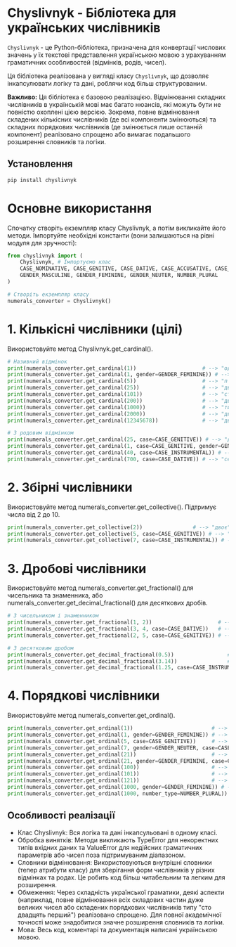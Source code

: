 # Chyslivnyk - Бібліотека для українських числівників

`Chyslivnyk` - це Python-бібліотека, призначена для конвертації числових значень у їх текстові представлення українською мовою з урахуванням граматичних особливостей (відмінків, родів, чисел).

Ця бібліотека реалізована у вигляді класу `Chyslivnyk`, що дозволяє інкапсулювати логіку та дані, роблячи код більш структурованим.

**Важливо:** Ця бібліотека є базовою реалізацією. Відмінювання складних числівників в українській мові має багато нюансів, які можуть бути не повністю охоплені цією версією. Зокрема, повне відмінювання складених кількісних числівників (де всі компоненти змінюються) та складних порядкових числівників (де змінюється лише останній компонент) реалізовано спрощено або вимагає подальшого розширення словників та логіки.

## Установлення

```bash
pip install chyslivnyk
```

# Основне використання

Спочатку створіть екземпляр класу Chyslivnyk, а потім викликайте його методи. Імпортуйте необхідні константи (вони залишаються на рівні модуля для зручності):
```Python
from chyslivnyk import (
    Chyslivnyk, # Імпортуємо клас
    CASE_NOMINATIVE, CASE_GENITIVE, CASE_DATIVE, CASE_ACCUSATIVE, CASE_INSTRUMENTAL, CASE_LOCATIVE,
    GENDER_MASCULINE, GENDER_FEMININE, GENDER_NEUTER, NUMBER_PLURAL
)

# Створіть екземпляр класу
numerals_converter = Chyslivnyk()
```

# 1. Кількісні числівники (цілі)
Використовуйте метод Chyslivnyk.get_cardinal().

```Python
# Називний відмінок
print(numerals_converter.get_cardinal(1))                     # --> "один"
print(numerals_converter.get_cardinal(1, gender=GENDER_FEMININE)) # --> "одна"
print(numerals_converter.get_cardinal(5))                     # --> "п'ять"
print(numerals_converter.get_cardinal(25))                    # --> "двадцять п'ять"
print(numerals_converter.get_cardinal(101))                   # --> "сто один"
print(numerals_converter.get_cardinal(200))                   # --> "двісті"
print(numerals_converter.get_cardinal(1000))                  # --> "тисяча"
print(numerals_converter.get_cardinal(2000))                  # --> "дві тисячі"
print(numerals_converter.get_cardinal(12345678))              # --> "дванадцять мільйонів триста сорок п'ять тисяч шістсот сімдесят вісім"

# З родовим відмінком
print(numerals_converter.get_cardinal(25, case=CASE_GENITIVE)) # --> "двадцяти п'яти"
print(numerals_converter.get_cardinal(1, case=CASE_GENITIVE, gender=GENDER_FEMININE)) # --> "однієї"
print(numerals_converter.get_cardinal(40, case=CASE_INSTRUMENTAL)) # --> "сорока"
print(numerals_converter.get_cardinal(700, case=CASE_DATIVE)) # --> "семистам"
```

# 2. Збірні числівники
Використовуйте метод numerals_converter.get_collective(). Підтримує числа від 2 до 10.
```Python
print(numerals_converter.get_collective(2))                # --> "двоє"
print(numerals_converter.get_collective(5, case=CASE_GENITIVE)) # --> "п'ятьох"
print(numerals_converter.get_collective(7, case=CASE_INSTRUMENTAL)) # --> "сімома"
```

# 3. Дробові числівники
Використовуйте метод numerals_converter.get_fractional() для чисельника та знаменника, або numerals_converter.get_decimal_fractional() для десяткових дробів.
```Python
# З чисельником і знаменником
print(numerals_converter.get_fractional(1, 2))                     # --> "одна друга"
print(numerals_converter.get_fractional(3, 4, case=CASE_DATIVE))   # --> "трьом четвертим"
print(numerals_converter.get_fractional(2, 5, case=CASE_GENITIVE)) # --> "двох п'ятих"

# З десятковим дробом
print(numerals_converter.get_decimal_fractional(0.5))                 # --> "нуль цілих одна друга"
print(numerals_converter.get_decimal_fractional(3.14))                # --> "три цілих чотирнадцять сотих"
print(numerals_converter.get_decimal_fractional(1.25, case=CASE_INSTRUMENTAL)) # --> "однією цілою двадцятьма п'ятьма сотими"
```

# 4. Порядкові числівники
Використовуйте метод numerals_converter.get_ordinal().
```Python
print(numerals_converter.get_ordinal(1))                         # --> "перший"
print(numerals_converter.get_ordinal(1, gender=GENDER_FEMININE)) # --> "перша"
print(numerals_converter.get_ordinal(5, case=CASE_GENITIVE))     # --> "п'ятого"
print(numerals_converter.get_ordinal(7, gender=GENDER_NEUTER, case=CASE_INSTRUMENTAL)) # --> "сьомим"
print(numerals_converter.get_ordinal(21))                        # --> "двадцять перший"
print(numerals_converter.get_ordinal(21, gender=GENDER_FEMININE, case=CASE_DATIVE)) # --> "двадцять першій"
print(numerals_converter.get_ordinal(100))                       # --> "сотий"
print(numerals_converter.get_ordinal(101))                       # --> "сто перший"
print(numerals_converter.get_ordinal(121))                       # --> "сто двадцять перший"
print(numerals_converter.get_ordinal(1000, gender=GENDER_FEMININE)) # --> "тисячна"
print(numerals_converter.get_ordinal(1000, number_type=NUMBER_PLURAL)) # --> "тисячні"а"
```

## Особливості реалізації
* Клас Chyslivnyk: Вся логіка та дані інкапсульовані в одному класі.
* Обробка винятків: Методи викликають TypeError для некоректних типів вхідних даних та ValueError для недійсних граматичних параметрів або чисел поза підтримуваним діапазоном.
* Словники відмінювання: Використовуються внутрішні словники (тепер атрибути класу) для зберігання форм числівників у різних відмінках та родах. Це робить код більш читабельним та легким для розширення.
* Обмеження: Через складність української граматики, деякі аспекти (наприклад, повне відмінювання всіх складових частин дуже великих чисел або складених порядкових числівників типу "сто двадцять перший") реалізовано спрощено. Для повної академічної точності може знадобитися значне розширення словників та логіки.
* Мова: Весь код, коментарі та документація написані українською мовою.
